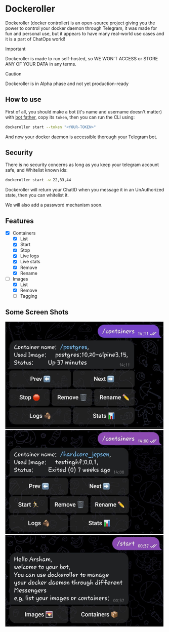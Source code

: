 # Dockeroller

Dockeroller (docker controller) is an open-source project giving you the power to control your docker daemon through Telegram, it was made for fun and personal use, but it appears to have many real-world use cases and it is a part of ChatOps world!

> [!IMPORTANT]
> Dockeroller is made to run self-hosted, so WE WON'T ACCESS or STORE ANY OF YOUR DATA in any terms.

> [!CAUTION]
> Dockeroller is in Alpha phase and not yet production-ready

## How to use
First of all, you should make a bot (it's name and username doesn't matter) with [bot father](https://t.me/BotFather), copy its `token`, then you can run the CLI using:
```bash
dockeroller start --token "<YOUR-TOKEN>"
```
And now your docker daemon is accessible thorough your Telegram bot.

## Security
There is no security concerns as long as you keep your telegram account safe, and Whitelist known ids:
```bash
dockeroller start -w 22,33,44
```
Dockeroller will return your ChatID when you message it in an UnAuthorized state, then you can whitelist it.

We will also add a password mechanism soon.

## Features
- [x] Containers
    - [x] List
    - [x] Start
    - [x] Stop
    - [x] Live logs
    - [x] Live stats
    - [x] Remove
    - [x] Rename
- [ ] Images
    - [x] List
    - [x] Remove
    - [ ] Tagging

## Some Screen Shots
<img src="assets/containerslist_started_one.jpeg" alt="dockeroller containers list started one" width="500"/>
<img src="assets/containerslist_stopped_one.jpeg" alt="dockeroller containers list stopped one" width="500"/>
<img src="assets/start_command.jpeg" alt="dockeroller start command" width="500"/>
